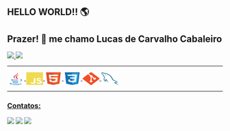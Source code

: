 ## HELLO WORLD!! :earth_americas:

## Prazer! 👋 me chamo Lucas de Carvalho Cabaleiro  
<div>
  <a href="https://github.com/olucas07">
  <img height="180em" src="https://github-readme-stats.vercel.app/api?username=olucas07&show_icons=true&theme=midnight-purple&include_all_commits=true&count_private=true"/>
  <img height="180em" src="https://github-readme-stats.vercel.app/api/top-langs/?username=olucas07&layout=compact&langs_count=7&theme=midnight-purple"/>
</div>
  
  <hr>
  
<div style="display: inline_block">
<img align="center" alt="Java" height="30" width="40" src="https://github.com/CR10L02k/imagens/blob/main/icons/java/java-original.svg">
<img align="center" alt="Js" height="30" width="40" src="https://raw.githubusercontent.com/devicons/devicon/master/icons/javascript/javascript-plain.svg">
<img align="center" alt="HTML" height="30" width="40" src="https://raw.githubusercontent.com/devicons/devicon/master/icons/html5/html5-original.svg">
<img align="center" alt="CSS" height="30" width="40" src="https://raw.githubusercontent.com/devicons/devicon/master/icons/css3/css3-original.svg">
<img align="center" alt="Git" height="30" width="40" src="https://github.com/CR10L02k/imagens/blob/main/icons/git/git-original.svg">
<img align="center" alt="Mysql" height="30" width="40" src="https://github.com/CR10L02k/imagens/blob/main/icons/mysql/mysql-original.svg">

</div>
  
  <hr>
  
<div>
 <h3>Contatos:</h3>
  <a href="https://www.instagram.com/olucas.07/" target="_blank"><img src="https://img.shields.io/badge/-Instagram-%23E4405F?style=for-the-badge&logo=instagram&logoColor=white" target="_blank"></a>
  <a href="https://www.linkedin.com/in/lucas-cabaleiro//" target="_blank"><img src="https://img.shields.io/badge/-LinkedIn-%230077B5?style=for-the-badge&logo=linkedin&logoColor=white" target="_blank"></a>
   <a href = "mailto:lucascabaleiro06@gmail.com"><img src="https://img.shields.io/badge/-Gmail-%23333?style=for-the-badge&logo=gmail&logoColor=white" target="_blank"></a>
</div>  

